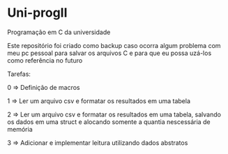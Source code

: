 # Uni-progII
Programação em C da universidade

Este repositório foi criado como backup caso ocorra algum problema com meu pc pessoal para salvar os arquivos C e para que eu possa uzá-los como referência no futuro

Tarefas:

0 => Definição de macros

1 => Ler um arquivo csv e formatar os resultados em uma tabela

2 => Ler um arquivo csv e formatar os resultados em uma tabela, salvando os dados em uma struct e alocando somente a quantia nescessária de memória

3 => Adicionar e implementar leitura utilizando dados abstratos
